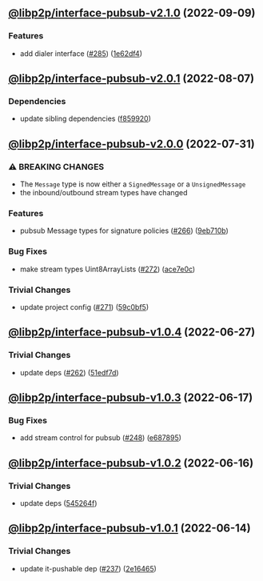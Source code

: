 ## [@libp2p/interface-pubsub-v2.1.0](https://github.com/libp2p/js-libp2p-interfaces/compare/@libp2p/interface-pubsub-v2.0.1...@libp2p/interface-pubsub-v2.1.0) (2022-09-09)


### Features

* add dialer interface ([#285](https://github.com/libp2p/js-libp2p-interfaces/issues/285)) ([1e62df4](https://github.com/libp2p/js-libp2p-interfaces/commit/1e62df4f15b45abe62fe8400dbd88866a2bc13cd))

## [@libp2p/interface-pubsub-v2.0.1](https://github.com/libp2p/js-libp2p-interfaces/compare/@libp2p/interface-pubsub-v2.0.0...@libp2p/interface-pubsub-v2.0.1) (2022-08-07)


### Dependencies

* update sibling dependencies ([f859920](https://github.com/libp2p/js-libp2p-interfaces/commit/f859920423587ae797ac90ccaa3af8bdf60ae549))

## [@libp2p/interface-pubsub-v2.0.0](https://github.com/libp2p/js-libp2p-interfaces/compare/@libp2p/interface-pubsub-v1.0.4...@libp2p/interface-pubsub-v2.0.0) (2022-07-31)


### ⚠ BREAKING CHANGES

* The `Message` type is now either a `SignedMessage`
or a `UnsignedMessage`
* the inbound/outbound stream types have changed

### Features

* pubsub Message types for signature policies ([#266](https://github.com/libp2p/js-libp2p-interfaces/issues/266)) ([9eb710b](https://github.com/libp2p/js-libp2p-interfaces/commit/9eb710bcbdb0aef95c7a8613e00065a3b7c7f887))


### Bug Fixes

* make stream types Uint8ArrayLists ([#272](https://github.com/libp2p/js-libp2p-interfaces/issues/272)) ([ace7e0c](https://github.com/libp2p/js-libp2p-interfaces/commit/ace7e0cdb81dd241a8e96a44e841d38b2b80e031))


### Trivial Changes

* update project config ([#271](https://github.com/libp2p/js-libp2p-interfaces/issues/271)) ([59c0bf5](https://github.com/libp2p/js-libp2p-interfaces/commit/59c0bf5e0b05496fca2e4902632b61bb41fad9e9))

## [@libp2p/interface-pubsub-v1.0.4](https://github.com/libp2p/js-libp2p-interfaces/compare/@libp2p/interface-pubsub-v1.0.3...@libp2p/interface-pubsub-v1.0.4) (2022-06-27)


### Trivial Changes

* update deps ([#262](https://github.com/libp2p/js-libp2p-interfaces/issues/262)) ([51edf7d](https://github.com/libp2p/js-libp2p-interfaces/commit/51edf7d9b3765a6f75c915b1483ea345d0133a41))

## [@libp2p/interface-pubsub-v1.0.3](https://github.com/libp2p/js-libp2p-interfaces/compare/@libp2p/interface-pubsub-v1.0.2...@libp2p/interface-pubsub-v1.0.3) (2022-06-17)


### Bug Fixes

* add stream control for pubsub ([#248](https://github.com/libp2p/js-libp2p-interfaces/issues/248)) ([e687895](https://github.com/libp2p/js-libp2p-interfaces/commit/e687895267d98fcd99d6d0d849527ab9eed69695))

## [@libp2p/interface-pubsub-v1.0.2](https://github.com/libp2p/js-libp2p-interfaces/compare/@libp2p/interface-pubsub-v1.0.1...@libp2p/interface-pubsub-v1.0.2) (2022-06-16)


### Trivial Changes

* update deps ([545264f](https://github.com/libp2p/js-libp2p-interfaces/commit/545264f87a58394d2a7da77e93f3a596e889238f))

## [@libp2p/interface-pubsub-v1.0.1](https://github.com/libp2p/js-libp2p-interfaces/compare/@libp2p/interface-pubsub-v1.0.0...@libp2p/interface-pubsub-v1.0.1) (2022-06-14)


### Trivial Changes

* update it-pushable dep ([#237](https://github.com/libp2p/js-libp2p-interfaces/issues/237)) ([2e16465](https://github.com/libp2p/js-libp2p-interfaces/commit/2e164658df344b5ec475be2a571df5d6f20ee086))
